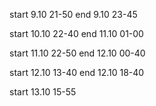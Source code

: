 start 9.10 21-50
end 9.10 23-45

start 10.10 22-40
end 11.10 01-00 

start 11.10 22-50
end 12.10 00-40

start 12.10 13-40
end 12.10 18-40

start 13.10 15-55

